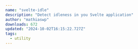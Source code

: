 ```yaml
---
name: "svelte-idle"
description: "Detect idleness in you Svelte application"
author: "mathiaswp"
downloads: 672
updated: "2024-10-02T16:15:22.727Z"
tags: 
  - utility
---
```

